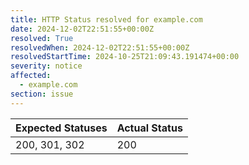 ```yaml
---
title: HTTP Status resolved for example.com
date: 2024-12-02T22:51:55+00:00Z
resolved: True
resolvedWhen: 2024-12-02T22:51:55+00:00Z
resolvedStartTime: 2024-10-25T21:09:43.191474+00:00
severity: notice
affected:
  - example.com
section: issue
---
```


| Expected Statuses | Actual Status  |
|-------------------|----------------|
| 200, 301, 302 | 200 |
